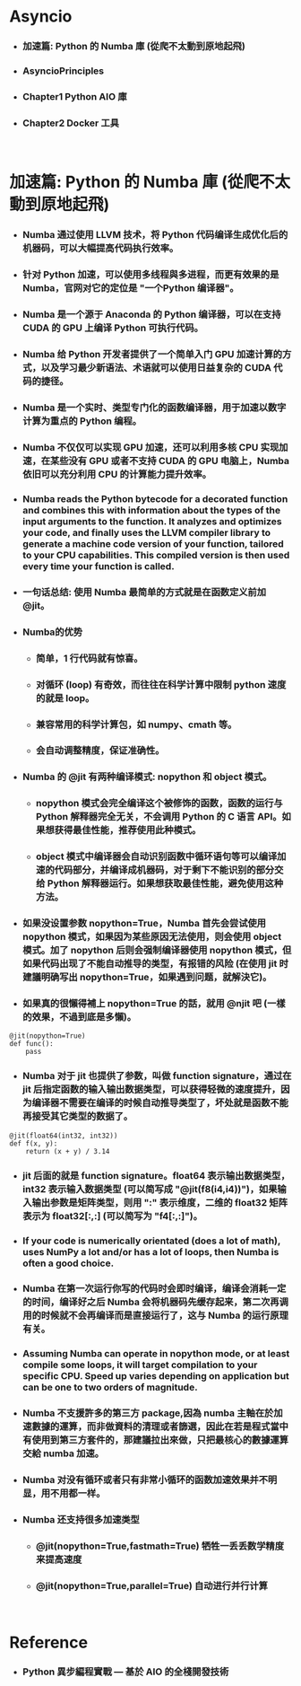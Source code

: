 Asyncio
=====
* ### 加速篇: Python 的 Numba 庫 (從爬不太動到原地起飛)
* ### AsyncioPrinciples
* ### Chapter1 Python AIO 庫
* ### Chapter2 Docker 工具
<br />

加速篇: Python 的 Numba 庫 (從爬不太動到原地起飛)
=====
* ### Numba 通过使用 LLVM 技术，将 Python 代码编译生成优化后的机器码，可以大幅提高代码执行效率。
* ### 针对 Python 加速，可以使用多线程與多进程，而更有效果的是 Numba，官网对它的定位是 "一个Python 编译器"。
* ### Numba 是一个源于 Anaconda 的 Python 编译器，可以在支持 CUDA 的 GPU 上编译 Python 可执行代码。
* ### Numba 给 Python 开发者提供了一个简单入门 GPU 加速计算的方式，以及学习最少新语法、术语就可以使用日益复杂的 CUDA 代码的捷径。
* ### Numba 是一个实时、类型专门化的函数编译器，用于加速以数字计算为重点的 Python 编程。
* ### Numba 不仅仅可以实现 GPU 加速，还可以利用多核 CPU 实现加速，在某些没有 GPU 或者不支持 CUDA 的 GPU 电脑上，Numba 依旧可以充分利用 CPU 的计算能力提升效率。
* ### Numba reads the Python bytecode for a decorated function and combines this with information about the types of the input arguments to the function. It analyzes and optimizes your code, and finally uses the LLVM compiler library to generate a machine code version of your function, tailored to your CPU capabilities. This compiled version is then used every time your function is called.
* ### 一句话总结: 使用 Numba 最简单的方式就是在函数定义前加 \@jit。
* ### Numba的优势
    * ### 简单，1 行代码就有惊喜。
    * ### 对循环 (loop) 有奇效，而往往在科学计算中限制 python 速度的就是 loop。
    * ### 兼容常用的科学计算包，如 numpy、cmath 等。
    * ### 会自动调整精度，保证准确性。
* ### Numba 的 \@jit 有两种编译模式: nopython 和 object 模式。
    * ### nopython 模式会完全编译这个被修饰的函数，函数的运行与 Python 解释器完全无关，不会调用 Python 的 C 语言 API。如果想获得最佳性能，推荐使用此种模式。
    * ### object 模式中编译器会自动识别函数中循环语句等可以编译加速的代码部分，并编译成机器码，对于剩下不能识别的部分交给 Python 解释器运行。如果想获取最佳性能，避免使用这种方法。
* ### 如果没设置参数 nopython=True，Numba 首先会尝试使用 nopython 模式，如果因为某些原因无法使用，则会使用 object 模式。加了 nopython 后则会强制编译器使用 nopython 模式，但如果代码出现了不能自动推导的类型，有报错的风险 (在使用 jit 时建議明确写出 nopython=True，如果遇到问题，就解決它)。
* ### 如果真的很懶得補上 nopython=True 的話，就用 \@njit 吧 (一樣的效果，不過到底是多懶)。
```
@jit(nopython=True)
def func():
    pass
```
* ### Numba 对于 jit 也提供了参数，叫做 function signature，通过在 jit 后指定函数的输入输出数据类型，可以获得轻微的速度提升，因为编译器不需要在编译的时候自动推导类型了，坏处就是函数不能再接受其它类型的数据了。
```
@jit(float64(int32, int32))
def f(x, y):
    return (x + y) / 3.14
```
* ### jit 后面的就是 function signature。float64 表示输出数据类型，int32 表示输入数据类型 (可以简写成 "@jit(f8(i4,i4))")，如果输入输出参数是矩阵类型，则用 ":" 表示维度，二维的 float32 矩阵表示为 float32[:,:] (可以简写为 "f4[:,:]")。
* ### If your code is numerically orientated (does a lot of math), uses NumPy a lot and/or has a lot of loops, then Numba is often a good choice.
* ### Numba 在第一次运行你写的代码时会即时编译，编译会消耗一定的时间，编译好之后 Numba 会将机器码先缓存起来，第二次再调用的时候就不会再编译而是直接运行了，这与 Numba 的运行原理有关。
* ### Assuming Numba can operate in nopython mode, or at least compile some loops, it will target compilation to your specific CPU. Speed up varies depending on application but can be one to two orders of magnitude.
* ### Numba 不支援許多的第三方 package,因為 numba 主軸在於加速數據的運算，而非做資料的清理或者篩選，因此在若是程式當中有使用到第三方套件的，那建議拉出來做，只把最核心的數據運算交給 numba 加速。
* ### Numba 对没有循环或者只有非常小循环的函数加速效果并不明显，用不用都一样。
* ### Numba 还支持很多加速类型
    * ### ​\@jit(nopython=True,fastmath=True) 牺牲一丢丢数学精度来提高速度
    * ### \@jit(nopython=True,parallel=True) 自动进行并行计算
<br />

Reference
=====
* ### Python 異步編程實戰 — 基於 AIO 的全棧開發技術
<br />
